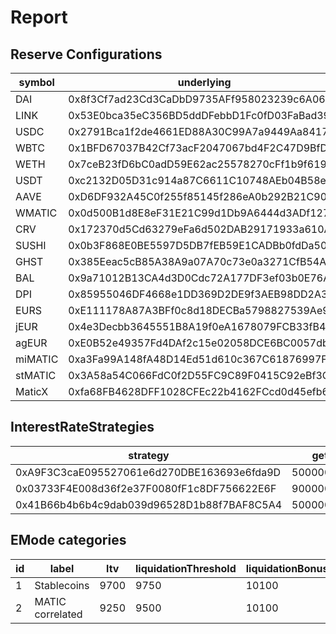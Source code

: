 # Report

## Reserve Configurations

| symbol  | underlying                                 | aToken                                     | stableDebtToken                            | variableDebtToken                          | decimals | ltv  | liquidationThreshold | liquidationBonus | liquidationProtocolFee | reserveFactor | usageAsCollateralEnabled | borrowingEnabled | stableBorrowRateEnabled | supplyCap  | borrowCap | debtCeiling | eModeCategory | interestRateStrategy                       | isActive | isFrozen | isSiloed | isBorrowableInIsolation | isFlashloanable | aTokenImpl                                 | stableDebtTokenImpl                        | variableDebtTokenImpl                      |
| ------- | ------------------------------------------ | ------------------------------------------ | ------------------------------------------ | ------------------------------------------ | -------- | ---- | -------------------- | ---------------- | ---------------------- | ------------- | ------------------------ | ---------------- | ----------------------- | ---------- | --------- | ----------- | ------------- | ------------------------------------------ | -------- | -------- | -------- | ----------------------- | --------------- | ------------------------------------------ | ------------------------------------------ | ------------------------------------------ |
| DAI     | 0x8f3Cf7ad23Cd3CaDbD9735AFf958023239c6A063 | 0x82E64f49Ed5EC1bC6e43DAD4FC8Af9bb3A2312EE | 0xd94112B5B62d53C9402e7A60289c6810dEF1dC9B | 0x8619d80FB0141ba7F184CbF22fd724116D9f7ffC | 18       | 7500 | 8000                 | 10500            | 1000                   | 1000          | true                     | true             | true                    | 2000000000 | 3860000   | 0           | 1             | 0xA9F3C3caE095527061e6d270DBE163693e6fda9D | true     | false    | false    | true                    | false           | 0xa5ba6E5EC19a1Bf23C857991c857dB62b2Aa187B | 0x52A1CeB68Ee6b7B5D13E0376A1E0E4423A8cE26e | 0x81387c40EB75acB02757C1Ae55D5936E78c9dEd3 |
| LINK    | 0x53E0bca35eC356BD5ddDFebbD1Fc0fD03FaBad39 | 0x191c10Aa4AF7C30e871E70C95dB0E4eb77237530 | 0x89D976629b7055ff1ca02b927BA3e020F22A44e4 | 0x953A573793604aF8d41F306FEb8274190dB4aE0e | 18       | 5000 | 6500                 | 10750            | 1000                   | 2000          | true                     | true             | false                   | 297640     | 163702    | 0           | 0             | 0x03733F4E008d36f2e37F0080fF1c8DF756622E6F | true     | false    | false    | false                   | false           | 0xa5ba6E5EC19a1Bf23C857991c857dB62b2Aa187B | 0x52A1CeB68Ee6b7B5D13E0376A1E0E4423A8cE26e | 0x81387c40EB75acB02757C1Ae55D5936E78c9dEd3 |
| USDC    | 0x2791Bca1f2de4661ED88A30C99A7a9449Aa84174 | 0x625E7708f30cA75bfd92586e17077590C60eb4cD | 0x307ffe186F84a3bc2613D1eA417A5737D69A7007 | 0xFCCf3cAbbe80101232d343252614b6A3eE81C989 | 6        | 8250 | 8500                 | 10400            | 1000                   | 1000          | true                     | true             | true                    | 2000000000 | 30680000  | 0           | 1             | 0x41B66b4b6b4c9dab039d96528D1b88f7BAF8C5A4 | true     | false    | false    | true                    | false           | 0xa5ba6E5EC19a1Bf23C857991c857dB62b2Aa187B | 0x52A1CeB68Ee6b7B5D13E0376A1E0E4423A8cE26e | 0x81387c40EB75acB02757C1Ae55D5936E78c9dEd3 |
| WBTC    | 0x1BFD67037B42Cf73acF2047067bd4F2C47D9BfD6 | 0x078f358208685046a11C85e8ad32895DED33A249 | 0x633b207Dd676331c413D4C013a6294B0FE47cD0e | 0x92b42c66840C7AD907b4BF74879FF3eF7c529473 | 8        | 7000 | 7500                 | 10650            | 1000                   | 2000          | true                     | true             | false                   | 1548       | 851       | 0           | 0             | 0x03733F4E008d36f2e37F0080fF1c8DF756622E6F | true     | false    | false    | false                   | false           | 0xa5ba6E5EC19a1Bf23C857991c857dB62b2Aa187B | 0x52A1CeB68Ee6b7B5D13E0376A1E0E4423A8cE26e | 0x81387c40EB75acB02757C1Ae55D5936E78c9dEd3 |
| WETH    | 0x7ceB23fD6bC0adD59E62ac25578270cFf1b9f619 | 0xe50fA9b3c56FfB159cB0FCA61F5c9D750e8128c8 | 0xD8Ad37849950903571df17049516a5CD4cbE55F6 | 0x0c84331e39d6658Cd6e6b9ba04736cC4c4734351 | 18       | 8000 | 8250                 | 10500            | 1000                   | 1000          | true                     | true             | false                   | 26900      | 14795     | 0           | 0             | 0x03733F4E008d36f2e37F0080fF1c8DF756622E6F | true     | false    | false    | false                   | false           | 0xa5ba6E5EC19a1Bf23C857991c857dB62b2Aa187B | 0x52A1CeB68Ee6b7B5D13E0376A1E0E4423A8cE26e | 0x81387c40EB75acB02757C1Ae55D5936E78c9dEd3 |
| USDT    | 0xc2132D05D31c914a87C6611C10748AEb04B58e8F | 0x6ab707Aca953eDAeFBc4fD23bA73294241490620 | 0x70eFfc565DB6EEf7B927610155602d31b670e802 | 0xfb00AC187a8Eb5AFAE4eACE434F493Eb62672df7 | 6        | 7500 | 8000                 | 10500            | 1000                   | 1000          | true                     | true             | true                    | 2000000000 | 5060000   | 500000000   | 1             | 0x41B66b4b6b4c9dab039d96528D1b88f7BAF8C5A4 | true     | false    | false    | true                    | false           | 0xa5ba6E5EC19a1Bf23C857991c857dB62b2Aa187B | 0x52A1CeB68Ee6b7B5D13E0376A1E0E4423A8cE26e | 0x81387c40EB75acB02757C1Ae55D5936E78c9dEd3 |
| AAVE    | 0xD6DF932A45C0f255f85145f286eA0b292B21C90B | 0xf329e36C7bF6E5E86ce2150875a84Ce77f477375 | 0xfAeF6A702D15428E588d4C0614AEFb4348D83D48 | 0xE80761Ea617F66F96274eA5e8c37f03960ecC679 | 18       | 6000 | 7000                 | 10750            | 1000                   | 0             | true                     | false            | false                   | 36820      | 0         | 0           | 0             | 0x03733F4E008d36f2e37F0080fF1c8DF756622E6F | true     | false    | false    | false                   | false           | 0xa5ba6E5EC19a1Bf23C857991c857dB62b2Aa187B | 0x52A1CeB68Ee6b7B5D13E0376A1E0E4423A8cE26e | 0x81387c40EB75acB02757C1Ae55D5936E78c9dEd3 |
| WMATIC  | 0x0d500B1d8E8eF31E21C99d1Db9A6444d3ADf1270 | 0x6d80113e533a2C0fe82EaBD35f1875DcEA89Ea97 | 0xF15F26710c827DDe8ACBA678682F3Ce24f2Fb56E | 0x4a1c3aD6Ed28a636ee1751C69071f6be75DEb8B8 | 18       | 6500 | 7000                 | 11000            | 1000                   | 2000          | true                     | true             | false                   | 32880000   | 9225000   | 0           | 2             | 0x03733F4E008d36f2e37F0080fF1c8DF756622E6F | true     | false    | false    | false                   | false           | 0xa5ba6E5EC19a1Bf23C857991c857dB62b2Aa187B | 0x52A1CeB68Ee6b7B5D13E0376A1E0E4423A8cE26e | 0x81387c40EB75acB02757C1Ae55D5936E78c9dEd3 |
| CRV     | 0x172370d5Cd63279eFa6d502DAB29171933a610AF | 0x513c7E3a9c69cA3e22550eF58AC1C0088e918FFf | 0x08Cb71192985E936C7Cd166A8b268035e400c3c3 | 0x77CA01483f379E58174739308945f044e1a764dc | 18       | 7500 | 8000                 | 10500            | 1000                   | 1000          | true                     | true             | false                   | 937700     | 640437    | 0           | 0             | 0x03733F4E008d36f2e37F0080fF1c8DF756622E6F | true     | false    | false    | false                   | false           | 0xa5ba6E5EC19a1Bf23C857991c857dB62b2Aa187B | 0x52A1CeB68Ee6b7B5D13E0376A1E0E4423A8cE26e | 0x81387c40EB75acB02757C1Ae55D5936E78c9dEd3 |
| SUSHI   | 0x0b3F868E0BE5597D5DB7fEB59E1CADBb0fdDa50a | 0xc45A479877e1e9Dfe9FcD4056c699575a1045dAA | 0x78246294a4c6fBf614Ed73CcC9F8b875ca8eE841 | 0x34e2eD44EF7466D5f9E0b782B5c08b57475e7907 | 18       | 2000 | 4500                 | 11000            | 1000                   | 2000          | true                     | true             | false                   | 299320     | 102484    | 0           | 0             | 0x03733F4E008d36f2e37F0080fF1c8DF756622E6F | true     | false    | false    | false                   | false           | 0xa5ba6E5EC19a1Bf23C857991c857dB62b2Aa187B | 0x52A1CeB68Ee6b7B5D13E0376A1E0E4423A8cE26e | 0x81387c40EB75acB02757C1Ae55D5936E78c9dEd3 |
| GHST    | 0x385Eeac5cB85A38A9a07A70c73e0a3271CfB54A7 | 0x8Eb270e296023E9D92081fdF967dDd7878724424 | 0x3EF10DFf4928279c004308EbADc4Db8B7620d6fc | 0xCE186F6Cccb0c955445bb9d10C59caE488Fea559 | 18       | 2500 | 4500                 | 11500            | 1000                   | 2000          | true                     | true             | false                   | 5876000    | 3234000   | 0           | 0             | 0x03733F4E008d36f2e37F0080fF1c8DF756622E6F | true     | false    | false    | false                   | false           | 0xa5ba6E5EC19a1Bf23C857991c857dB62b2Aa187B | 0x52A1CeB68Ee6b7B5D13E0376A1E0E4423A8cE26e | 0x81387c40EB75acB02757C1Ae55D5936E78c9dEd3 |
| BAL     | 0x9a71012B13CA4d3D0Cdc72A177DF3ef03b0E76A3 | 0x8ffDf2DE812095b1D19CB146E4c004587C0A0692 | 0xa5e408678469d23efDB7694b1B0A85BB0669e8bd | 0xA8669021776Bc142DfcA87c21b4A52595bCbB40a | 18       | 2000 | 4500                 | 11000            | 1000                   | 2000          | true                     | true             | false                   | 284600     | 156530    | 0           | 0             | 0x03733F4E008d36f2e37F0080fF1c8DF756622E6F | true     | false    | false    | false                   | false           | 0xa5ba6E5EC19a1Bf23C857991c857dB62b2Aa187B | 0x52A1CeB68Ee6b7B5D13E0376A1E0E4423A8cE26e | 0x81387c40EB75acB02757C1Ae55D5936E78c9dEd3 |
| DPI     | 0x85955046DF4668e1DD369D2DE9f3AEB98DD2A369 | 0x724dc807b04555b71ed48a6896b6F41593b8C637 | 0xDC1fad70953Bb3918592b6fCc374fe05F5811B6a | 0xf611aEb5013fD2c0511c9CD55c7dc5C1140741A6 | 18       | 2000 | 4500                 | 11000            | 1000                   | 2000          | true                     | true             | false                   | 1417       | 779       | 0           | 0             | 0x03733F4E008d36f2e37F0080fF1c8DF756622E6F | true     | false    | false    | false                   | false           | 0xa5ba6E5EC19a1Bf23C857991c857dB62b2Aa187B | 0x52A1CeB68Ee6b7B5D13E0376A1E0E4423A8cE26e | 0x81387c40EB75acB02757C1Ae55D5936E78c9dEd3 |
| EURS    | 0xE111178A87A3BFf0c8d18DECBa5798827539Ae99 | 0x38d693cE1dF5AaDF7bC62595A37D667aD57922e5 | 0x8a9FdE6925a839F6B1932d16B36aC026F8d3FbdB | 0x5D557B07776D12967914379C71a1310e917C7555 | 2        | 6500 | 7000                 | 10750            | 1000                   | 1000          | true                     | true             | true                    | 2000000000 | 728520    | 500000000   | 1             | 0x41B66b4b6b4c9dab039d96528D1b88f7BAF8C5A4 | true     | false    | false    | false                   | false           | 0xa5ba6E5EC19a1Bf23C857991c857dB62b2Aa187B | 0x52A1CeB68Ee6b7B5D13E0376A1E0E4423A8cE26e | 0x81387c40EB75acB02757C1Ae55D5936E78c9dEd3 |
| jEUR    | 0x4e3Decbb3645551B8A19f0eA1678079FCB33fB4c | 0x6533afac2E7BCCB20dca161449A13A32D391fb00 | 0x6B4b37618D85Db2a7b469983C888040F7F05Ea3D | 0x44705f578135cC5d703b4c9c122528C73Eb87145 | 18       | 0    | 0                    | 0                | 1000                   | 2000          | false                    | true             | false                   | 0          | 0         | 0           | 1             | 0x41B66b4b6b4c9dab039d96528D1b88f7BAF8C5A4 | true     | false    | false    | false                   | false           | 0xa5ba6E5EC19a1Bf23C857991c857dB62b2Aa187B | 0x52A1CeB68Ee6b7B5D13E0376A1E0E4423A8cE26e | 0x81387c40EB75acB02757C1Ae55D5936E78c9dEd3 |
| agEUR   | 0xE0B52e49357Fd4DAf2c15e02058DCE6BC0057db4 | 0x8437d7C167dFB82ED4Cb79CD44B7a32A1dd95c77 | 0x40B4BAEcc69B882e8804f9286b12228C27F8c9BF | 0x3ca5FA07689F266e907439aFd1fBB59c44fe12f6 | 18       | 0    | 0                    | 0                | 1000                   | 2000          | false                    | true             | false                   | 0          | 0         | 0           | 1             | 0x41B66b4b6b4c9dab039d96528D1b88f7BAF8C5A4 | true     | false    | false    | false                   | false           | 0xa5ba6E5EC19a1Bf23C857991c857dB62b2Aa187B | 0x52A1CeB68Ee6b7B5D13E0376A1E0E4423A8cE26e | 0x81387c40EB75acB02757C1Ae55D5936E78c9dEd3 |
| miMATIC | 0xa3Fa99A148fA48D14Ed51d610c367C61876997F1 | 0xeBe517846d0F36eCEd99C735cbF6131e1fEB775D | 0x687871030477bf974725232F764aa04318A8b9c8 | 0x18248226C16BF76c032817854E7C83a2113B4f06 | 18       | 7500 | 8000                 | 10500            | 1000                   | 1000          | true                     | true             | false                   | 100000000  | 359980    | 200000000   | 1             | 0x41B66b4b6b4c9dab039d96528D1b88f7BAF8C5A4 | true     | false    | false    | false                   | false           | 0xa5ba6E5EC19a1Bf23C857991c857dB62b2Aa187B | 0x52A1CeB68Ee6b7B5D13E0376A1E0E4423A8cE26e | 0x81387c40EB75acB02757C1Ae55D5936E78c9dEd3 |
| stMATIC | 0x3A58a54C066FdC0f2D55FC9C89F0415C92eBf3C4 | 0xEA1132120ddcDDA2F119e99Fa7A27a0d036F7Ac9 | 0x1fFD28689DA7d0148ff0fCB669e9f9f0Fc13a219 | 0x6b030Ff3FB9956B1B69f475B77aE0d3Cf2CC5aFa | 18       | 5000 | 6500                 | 11000            | 2000                   | 2000          | true                     | false            | false                   | 7500000    | 0         | 0           | 2             | 0x03733F4E008d36f2e37F0080fF1c8DF756622E6F | true     | false    | false    | false                   | false           | 0xa5ba6E5EC19a1Bf23C857991c857dB62b2Aa187B | 0x52A1CeB68Ee6b7B5D13E0376A1E0E4423A8cE26e | 0x81387c40EB75acB02757C1Ae55D5936E78c9dEd3 |
| MaticX  | 0xfa68FB4628DFF1028CFEc22b4162FCcd0d45efb6 | 0x80cA0d8C38d2e2BcbaB66aA1648Bd1C7160500FE | 0x62fC96b27a510cF4977B59FF952Dc32378Cc221d | 0xB5b46F918C2923fC7f26DB76e8a6A6e9C4347Cf9 | 18       | 5000 | 6500                 | 11000            | 2000                   | 2000          | true                     | false            | false                   | 6000000    | 0         | 0           | 2             | 0x03733F4E008d36f2e37F0080fF1c8DF756622E6F | true     | false    | false    | false                   | false           | 0xa5ba6E5EC19a1Bf23C857991c857dB62b2Aa187B | 0x52A1CeB68Ee6b7B5D13E0376A1E0E4423A8cE26e | 0x81387c40EB75acB02757C1Ae55D5936E78c9dEd3 |

## InterestRateStrategies

| strategy                                   | getBaseStableBorrowRate    | getStableRateSlope1       | getStableRateSlope2         | optimalStableToTotal        | maxStabletoTotalExcess      | getBaseVariableBorrowRate | getVariableRateSlope1      | getVariableRateSlope2        | optimalUsageRatio           | maxExcessUsageRatio         |
| ------------------------------------------ | -------------------------- | ------------------------- | --------------------------- | --------------------------- | --------------------------- | ------------------------- | -------------------------- | ---------------------------- | --------------------------- | --------------------------- |
| 0xA9F3C3caE095527061e6d270DBE163693e6fda9D | 50000000000000000000000000 | 5000000000000000000000000 | 750000000000000000000000000 | 200000000000000000000000000 | 800000000000000000000000000 | 0                         | 40000000000000000000000000 | 750000000000000000000000000  | 800000000000000000000000000 | 200000000000000000000000000 |
| 0x03733F4E008d36f2e37F0080fF1c8DF756622E6F | 90000000000000000000000000 | 0                         | 0                           | 200000000000000000000000000 | 800000000000000000000000000 | 0                         | 70000000000000000000000000 | 3000000000000000000000000000 | 450000000000000000000000000 | 550000000000000000000000000 |
| 0x41B66b4b6b4c9dab039d96528D1b88f7BAF8C5A4 | 50000000000000000000000000 | 5000000000000000000000000 | 600000000000000000000000000 | 200000000000000000000000000 | 800000000000000000000000000 | 0                         | 40000000000000000000000000 | 600000000000000000000000000  | 900000000000000000000000000 | 100000000000000000000000000 |

## EMode categories

| id  | label            | ltv  | liquidationThreshold | liquidationBonus | priceSource                                |
| --- | ---------------- | ---- | -------------------- | ---------------- | ------------------------------------------ |
| 1   | Stablecoins      | 9700 | 9750                 | 10100            | 0x0000000000000000000000000000000000000000 |
| 2   | MATIC correlated | 9250 | 9500                 | 10100            | 0x0000000000000000000000000000000000000000 |
